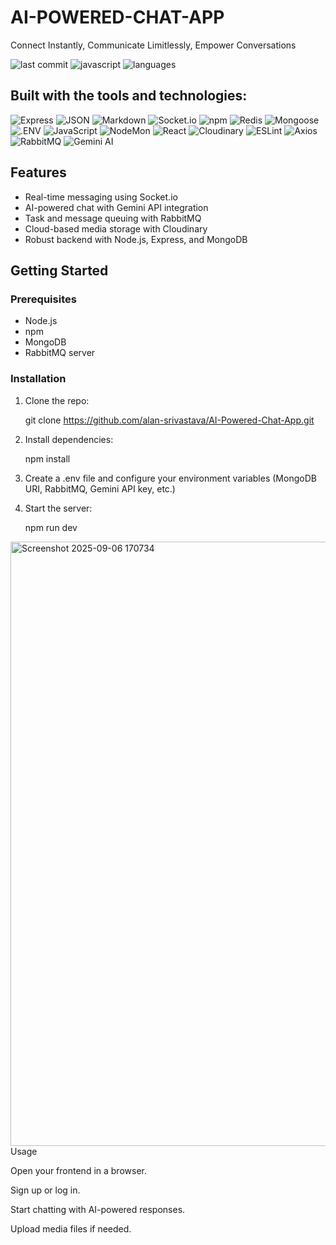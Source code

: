 # AI-POWERED-CHAT-APP

Connect Instantly, Communicate Limitlessly, Empower Conversations

![last commit](https://img.shields.io/github/last-commit/alan-srivastava/AI-Powered-Chat-App?label=last%20commit&color=blue) ![javascript](https://img.shields.io/badge/javascript-100.0%25-brightgreen) ![languages](https://img.shields.io/github/languages/count/alan-srivastava/AI-Powered-Chat-App?color=yellow)

## Built with the tools and technologies:

![Express](https://img.shields.io/badge/Express-black?style=flat-square&logo=express) 
![JSON](https://img.shields.io/badge/JSON-000000?style=flat-square&logo=json) 
![Markdown](https://img.shields.io/badge/Markdown-000000?style=flat-square&logo=markdown) 
![Socket.io](https://img.shields.io/badge/Socket.io-000000?style=flat-square&logo=socket.io) 
![npm](https://img.shields.io/badge/npm-CB3837?style=flat-square&logo=npm) 
![Redis](https://img.shields.io/badge/Redis-DC382D?style=flat-square&logo=redis) 
![Mongoose](https://img.shields.io/badge/Mongoose-880000?style=flat-square&logo=mongodb) 
![.ENV](https://img.shields.io/badge/.ENV-000000?style=flat-square) 
![JavaScript](https://img.shields.io/badge/JavaScript-F7DF1E?style=flat-square&logo=javascript) 
![NodeMon](https://img.shields.io/badge/NodeMon-76D04B?style=flat-square&logo=nodemon) 
![React](https://img.shields.io/badge/React-61DAFB?style=flat-square&logo=react) 
![Cloudinary](https://img.shields.io/badge/Cloudinary-2D4F9B?style=flat-square&logo=cloudinary) 
![ESLint](https://img.shields.io/badge/ESLint-4B32C3?style=flat-square&logo=eslint) 
![Axios](https://img.shields.io/badge/Axios-5A29E4?style=flat-square&logo=axios) 
![RabbitMQ](https://img.shields.io/badge/RabbitMQ-FF6600?style=flat-square&logo=rabbitmq) 
![Gemini AI](https://img.shields.io/badge/Gemini%20AI-0A0A0A?style=flat-square)

## Features

- Real-time messaging using Socket.io
- AI-powered chat with Gemini API integration
- Task and message queuing with RabbitMQ
- Cloud-based media storage with Cloudinary
- Robust backend with Node.js, Express, and MongoDB

## Getting Started

### Prerequisites

- Node.js
- npm
- MongoDB
- RabbitMQ server

### Installation

1. Clone the repo:
   
   git clone https://github.com/alan-srivastava/AI-Powered-Chat-App.git

2. Install dependencies:

   npm install


3. Create a .env file and configure your environment variables (MongoDB URI, RabbitMQ, Gemini API key, etc.)

4. Start the server:

   npm run dev

<img width="1915" height="967" alt="Screenshot 2025-09-06 170734" src="https://github.com/user-attachments/assets/bf58710a-4701-4e76-9249-e5b46b3d0708" />
Usage

Open your frontend in a browser.

Sign up or log in.

Start chatting with AI-powered responses.

Upload media files if needed.
